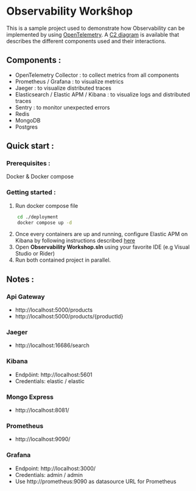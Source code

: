 # Observability Workŝhop

This is a sample project used to demonstrate how Observability can be implemented by using [OpenTelemetry](https://opentelemetry.io/). A [C2 diagram](https://github.com/GasyTek/observability/tree/main/docs) is available that describes the different components used and their interactions.

## Components :

- OpenTelemetry Collector : to collect metrics from all components
- Prometheus / Grafana : to visualize metrics
- Jaeger : to visualize distributed traces
- Elasticsearch / Elastic APM / Kibana : to visualize logs and distributed traces
- Sentry : to monitor unexpected errors
- Redis 
- MongoDB
- Postgres

## Quick start :
### Prerequisites :
Docker & Docker compose
### Getting started :

 1. Run docker compose file
```bash
    cd ./deployment
    docker compose up -d
```
2. Once every containers are up and running, configure Elastic APM on Kibana by following instructions described [here](https://www.elastic.co/guide/en/apm/guide/current/apm-server-configuration.html)
3. Open **Observability Workshop.sln** using your favorite IDE (e.g Visual Studio or Rider)
3. Run both contained project in parallel.

## Notes :

### Api Gateway 

- http://localhost:5000/products
- http://localhost:5000/products/{productId}

### Jaeger

- http://localhost:16686/search

### Kibana

- Endpôint: http://localhost:5601
- Credentials: elastic / elastic

### Mongo Express
- http://localhost:8081/

### Prometheus
- http://localhost:9090/

### Grafana
- Endpoint: http://localhost:3000/
- Credentials: admin / admin
- Use http://prometheus:9090 as datasource URL for Prometheus